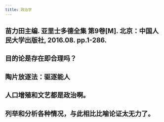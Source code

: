 ```yaml
---
title: 政治学
---
```


## 苗力田主编. 亚里士多德全集 第9卷[M]. 北京：中国人民大学出版社, 2016.08. pp.1-286.
## 目的论是存在即合理吗？
## 陶片放逐法：驱逐能人
## 人口增殖和文艺都是政治啊。
## 列举和分析各种情况，与此相比比喻论证太无力了。
